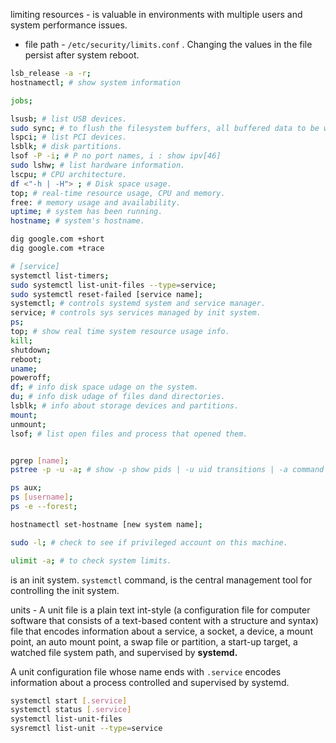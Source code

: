 limiting resources - is valuable in environments with multiple users and system performance issues.

- file path - `/etc/security/limits.conf` . Changing the values in the file persist after system reboot.

```bash
lsb_release -a -r;
hostnamectl; # show system information
```

```bash
jobs;

lsusb; # list USB devices.
sudo sync; # to flush the filesystem buffers, all buffered data to be written to disk.
lspci; # list PCI devices.
lsblk; # disk partitions.
lsof -P -i; # P no port names, i : show ipv[46]
sudo lshw; # list hardware information.
lscpu; # CPU architecture.
df <"-h | -H"> ; # Disk space usage.
top; # real-time resource usage, CPU and memory.
free: # memory usage and availability.
uptime; # system has been running.
hostname; # system's hostname.

dig google.com +short
dig google.com +trace

# [service]
systemctl list-timers;
sudo systemctl list-unit-files --type=service;
sudo systemctl reset-failed [service name];
systemctl; # controls systemd system and service manager.
service; # controls sys services managed by init system.
ps;
top; # show real time system resource usage info.
kill;
shutdown;
reboot;
uname;
poweroff;
df; # info disk space udage on the system.
du; # info disk udage of files dand directories.
lsblk; # info about storage devices and partitions.
mount;
unmount;
lsof; # list open files and process that opened them.


pgrep [name];
pstree -p -u -a; # show -p show pids | -u uid transitions | -a command line argument.

ps aux;
ps [username];
ps -e --forest;

hostnamectl set-hostname [new system name];

sudo -l; # check to see if privileged account on this machine.

ulimit -a; # to check system limits.
```

is an init system. `systemctl` command, is the central management tool for controlling the init system.

units - A unit file is a plain text int-style (a configuration file for computer software that consists of a text-based content with a structure and syntax) file that encodes information about a service, a socket, a device, a mount point, an auto mount point, a swap file or partition, a start-up target, a watched file system path, and supervised by **systemd.**

A unit configuration file whose name ends with `.service` encodes information about a process controlled and supervised by systemd.

```bash
systemctl start [.service]
systemctl status [.service]
systemctl list-unit-files
sysremctl list-unit --type=service
```

